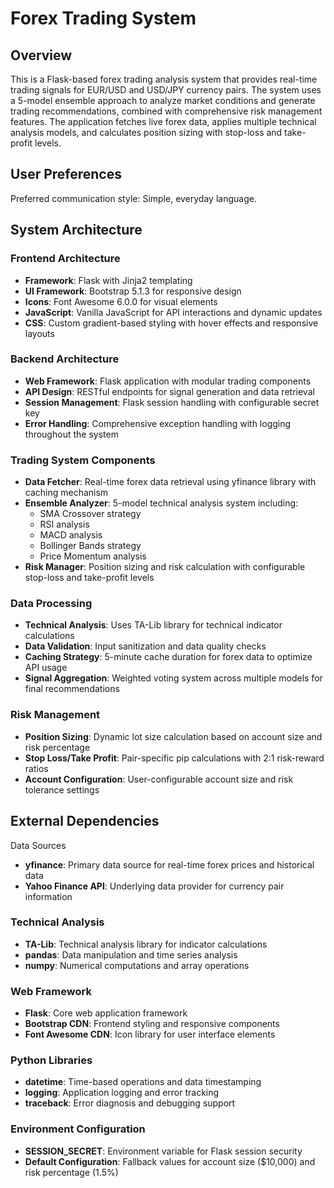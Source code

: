 # Forex Trading System

## Overview

This is a Flask-based forex trading analysis system that provides real-time trading signals for EUR/USD and USD/JPY currency pairs. The system uses a 5-model ensemble approach to analyze market conditions and generate trading recommendations, combined with comprehensive risk management features. The application fetches live forex data, applies multiple technical analysis models, and calculates position sizing with stop-loss and take-profit levels.

## User Preferences

Preferred communication style: Simple, everyday language.

## System Architecture

### Frontend Architecture
- **Framework**: Flask with Jinja2 templating
- **UI Framework**: Bootstrap 5.1.3 for responsive design
- **Icons**: Font Awesome 6.0.0 for visual elements
- **JavaScript**: Vanilla JavaScript for API interactions and dynamic updates
- **CSS**: Custom gradient-based styling with hover effects and responsive layouts

### Backend Architecture
- **Web Framework**: Flask application with modular trading components
- **API Design**: RESTful endpoints for signal generation and data retrieval
- **Session Management**: Flask session handling with configurable secret key
- **Error Handling**: Comprehensive exception handling with logging throughout the system

### Trading System Components
- **Data Fetcher**: Real-time forex data retrieval using yfinance library with caching mechanism
- **Ensemble Analyzer**: 5-model technical analysis system including:
  - SMA Crossover strategy
  - RSI analysis
  - MACD analysis  
  - Bollinger Bands strategy
  - Price Momentum analysis
- **Risk Manager**: Position sizing and risk calculation with configurable stop-loss and take-profit levels

### Data Processing
- **Technical Analysis**: Uses TA-Lib library for technical indicator calculations
- **Data Validation**: Input sanitization and data quality checks
- **Caching Strategy**: 5-minute cache duration for forex data to optimize API usage
- **Signal Aggregation**: Weighted voting system across multiple models for final recommendations

### Risk Management
- **Position Sizing**: Dynamic lot size calculation based on account size and risk percentage
- **Stop Loss/Take Profit**: Pair-specific pip calculations with 2:1 risk-reward ratios
- **Account Configuration**: User-configurable account size and risk tolerance settings

## External Dependencies

 Data Sources
- **yfinance**: Primary data source for real-time forex prices and historical data
- **Yahoo Finance API**: Underlying data provider for currency pair information

### Technical Analysis
- **TA-Lib**: Technical analysis library for indicator calculations
- **pandas**: Data manipulation and time series analysis
- **numpy**: Numerical computations and array operations

### Web Framework
- **Flask**: Core web application framework
- **Bootstrap CDN**: Frontend styling and responsive components
- **Font Awesome CDN**: Icon library for user interface elements

### Python Libraries
- **datetime**: Time-based operations and data timestamping
- **logging**: Application logging and error tracking
- **traceback**: Error diagnosis and debugging support

### Environment Configuration
- **SESSION_SECRET**: Environment variable for Flask session security
- **Default Configuration**: Fallback values for account size ($10,000) and risk percentage (1.5%)
